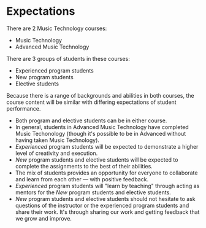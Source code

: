 # Expectations

There are 2 Music Technology courses:

- Music Technology
- Advanced Music Technology

There are 3 groups of students in these courses:

- Experienced program students
- New program students
- Elective students

Because there is a range of backgrounds and abilities in both courses, the course content will be similar with differing expectations of student performance.

- Both program and elective students can be in either course.
- In general, students in Advanced Music Technology have completed Music Techonology (though it's possible to be in Advanced without having taken Music Technology).
- _Experienced_ program students will be expected to demonstrate a higher level of creativity and execution.
- _New_ program students and elective students will be expected to complete the assignments to the best of their abilities.
- The mix of students provides an opportunity for everyone to collaborate and learn from each other — with positive feedback.
- _Experienced_ program students will "learn by teaching" through acting as mentors for the _New_ program students and elective students.
- _New_ program students and elective students should not hesitate to ask questions of the instructor or the experienced program students and share their work. It's through sharing our work and getting feedback that we grow and improve.